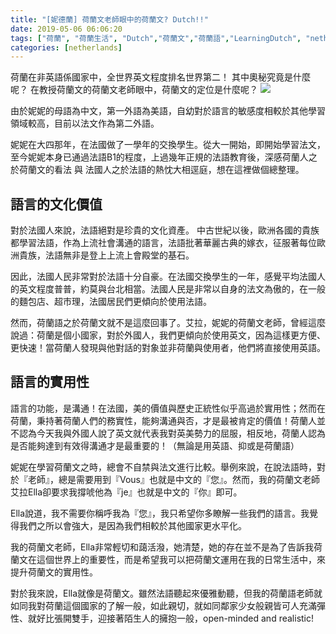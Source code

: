 ```yaml
---
title: "[妮德蘭] 荷蘭文老師眼中的荷蘭文? Dutch!!"
date: 2019-05-06 06:06:20
tags: ["荷蘭", "荷蘭生活", "Dutch","荷蘭文","荷蘭語","LearningDutch", "netherlands", "LearnDutch", " 學習荷蘭文", "荷蘭語老師", "NL", "workinNetherlands", "lifeinNetherlands"]
categories: [netherlands]
---
```



荷蘭在非英語係國家中，全世界英文程度排名世界第二！
其中奧秘究竟是什麼呢？
在教授荷蘭文的荷蘭文老師眼中，荷蘭文的定位是什麼呢？
![](/images/dutch.jpg)



<!--more-->



由於妮妮的母語為中文，第一外語為美語，自幼對於語言的敏感度相較於其他學習領域較高，目前以法文作為第二外語。



妮妮在大四那年，在法國做了一學年的交換學生。從大一開始，即開始學習法文，至今妮妮本身已通過法語B1的程度，上過幾年正規的法語教育後，深感荷蘭人之於荷蘭文的看法 與 法國人之於法語的熱忱大相逕庭，想在這裡做個總整理。



## 語言的文化價值



對於法國人來說，法語絕對是珍貴的文化資產。
中古世紀以後，歐洲各國的貴族都學習法語，作為上流社會溝通的語言，法語批著華麗古典的嫁衣，征服著每位歐洲貴族，法語無非是登上上流上會殿堂的基石。



因此，法國人民非常對於法語十分自豪。在法國交換學生的一年，感覺平均法國人的英文程度普普，約莫與台北相當。法國人民是非常以自身的法文為傲的，在一般的麵包店、超市理，法國居民們更傾向於使用法語。



然而，荷蘭語之於荷蘭文就不是這麼回事了。艾拉，妮妮的荷蘭文老師，曾經這麼說過：荷蘭是個小國家，對於外國人，我們更傾向於使用英文，因為這樣更方便、更快速！當荷蘭人發現與他對話的對象並非荷蘭與使用者，他們將直接使用英語。



## 語言的實用性



語言的功能，是溝通！在法國，美的價值與歷史正統性似乎高過於實用性；然而在荷蘭，秉持著荷蘭人們的務實性，能夠溝通與否，才是最被肯定的價值！荷蘭人並不認為今天我與外國人說了英文就代表我對英美勢力的屈服，相反地，荷蘭人認為是否能夠達到有效得溝通才是最重要的！（無論是用英語、抑或是荷蘭語）



妮妮在學習荷蘭文之時，總會不自禁與法文進行比較。舉例來說，在說法語時，對於『老師』，總是需要用到『Vous』也就是中文的『您』。然而，我的荷蘭文老師艾拉Ella卻要求我撐唬他為『je』也就是中文的『你』即可。



Ella說道，我不需要你稱呼我為『您』，我只希望你多瞭解一些我們的語言。我覺得我們之所以會強大，是因為我們相較於其他國家更水平化。



我的荷蘭文老師，Ella非常輕切和藹活潑，她清楚，她的存在並不是為了告訴我荷蘭文在這個世界上的重要性，而是希望我可以把荷蘭文運用在我的日常生活中，來提升荷蘭文的實用性。



對於我來說，Ella就像是荷蘭文。雖然法語聽起來優雅動聽，但我的荷蘭語老師就如同我對荷蘭這個國家的了解一般，如此親切，就如同鄰家少女般親皆可人充滿彈性、就好比張開雙手，迎接著陌生人的擁抱一般，open-minded and realistic!


